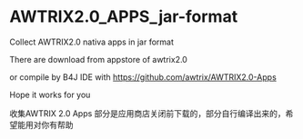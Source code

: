 # AWTRIX2.0_APPS_jar-format
Collect AWTRIX2.0 nativa apps in jar format

There are download from appstore of awtrix2.0 

or compile by B4J IDE with https://github.com/awtrix/AWTRIX2.0-Apps

Hope it works for you

收集AWTRIX 2.0 Apps 
部分是应用商店关闭前下载的，部分自行编译出来的，希望能用对你有帮助
